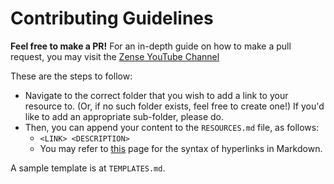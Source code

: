 # Contributing Guidelines 

**Feel free to make a PR!** 
For an in-depth guide on how to make a pull request, you may visit the [Zense YouTube Channel](https://www.youtube.com/watch?v=UYmIQgrSF2E) 

These are the steps to follow:
- Navigate to the correct folder that you wish to add a link to your resource to. (Or, if no such folder exists, feel free to create one!) If you'd like to add an appropriate sub-folder, please do.
- Then, you can append your content to the `RESOURCES.md` file, as follows:
  - `<LINK> <DESCRIPTION>`
  - You may refer to [this](https://anvilproject.org/guides/content/creating-links) page for the syntax of hyperlinks in Markdown.   

A sample template is at `TEMPLATES.md`.